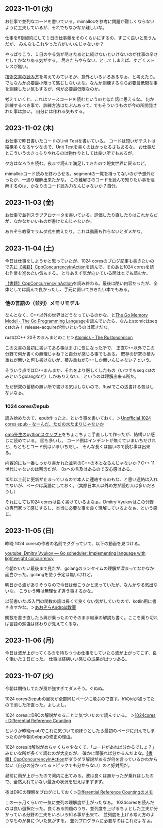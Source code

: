 ## 2023-11-01 (水)

お仕事で並列なコードを書いている。mimallocを参考に問題が難しくならないように工夫しているが、それでもなかなか難しいな。

仕事を6割契約にして１日の仕事量をそのくらいにするの、すごく良いと思うんだが、
みんなもこれやった方がいいんじゃないか？

やっぱりこう、１日のやる気が尽きたあとに続けないといけないのが仕事の辛さとしてかなりある気がする。
尽きたらやらない、としてしまえば、すごくストレスが無い。

[技術文書の読み方](%E6%8A%80%E8%A1%93%E6%96%87%E6%9B%B8%E3%81%AE%E8%AA%AD%E3%81%BF%E6%96%B9)を考えてみているが、意外といろいろあるなぁ、と考えたり。
でもなんか必要最小限って感じしないよな。なんか訓練するなら必要最低限な事を訓練したい気もするが、何が必要最低限なのか。

考えていくと、これはソースコードを読むというのと似た話に思えるな。
何か訓練するべき事で、訓練方法はたぶんあって、でもそういうものが今の所開発された事は無い。
自分には作れる気もする。

## 2023-11-02 (木)

お仕事で昨日書いたコードのUnit Testを書いている。
コードは短いがテストは結構多くなるヤツなので、Unit Testを書くのはかったるさもあるな。
お仕事だとこういうのきっちりやれるのは物作りとしては良い所でもあるが。

夕方はなろうを読む。夜まで読んで満足してきたので現実世界に戻るなど。

mimallocコード読みを終わらせる。segmentの一覧を持ってないのが予想外だったが、一通り理解出来たかな。
この難解さのコードを読んで知りたい事を理解するのは、かなりのコード読み力なんじゃないか？自分。

## 2023-11-03 (金)

お仕事で並列スラブアロケータを書いている。評価したり直したりはこれからだが、なかなかいいものが書けたんじゃないか。

あおぞら教室でラムダ式を教えたり。これは動画も作らないとダメかな。

## 2023-11-04 (土)

今日は仕事をしようかと思っていたが、1024 coresのブログ記事も書きたいので先に[【書籍】CppConcurrencyInAction](%E3%80%90%E6%9B%B8%E7%B1%8D%E3%80%91CppConcurrencyInAction)を読んで、そのあと1024 coresを読む作業を進めたい気もする。
とりあえず気が向いている間は本でも読むか。

[【書籍】CppConcurrencyInAction](%E3%80%90%E6%9B%B8%E7%B1%8D%E3%80%91CppConcurrencyInAction)を読み終わる。最後は酷い内容だったが、全体としては読んで良かったし、手元に置いておきたい本でもある。

### 他の言語の（並列）メモリモデル

なんとなく、C++以外の世界はどうなっているのかな、と[The Go Memory Model - The Go Programming Language](https://go.dev/ref/mem)を読んでいたら、なんとatomicはseq cstのみ！
release-acquireが無いというのは驚きだな。

rustはC++ 20そのまんまとのこと＞[Atomics - The Rustonomicon](https://doc.rust-lang.org/nomicon/atomics.html)

この文書の最初に書いてある事はまさに気になった所で、
正直C++以外でこの分野で何か書くの無理じゃね？と自分が感じる事でもある。
既存の研究の積み重ねが無いと何も書けないが、積み重ねがC++しか無いんじゃない？という。

そういう点ではC++まんまか、それをより厳しくしたもの（いつでもseq cstのみというgolangなど）しかありえない、
というのは理解出来る所だ。

ただ研究の蓄積の無い所で書ける気はしないので、Rustでこの辺書ける気はしないなぁ。

### 1024 coresのepub

読み始めたので、epub作ったよ、という事を書いておく。＞[Unofficial 1024 cores epub - なーんだ、ただの水たまりじゃないか](https://karino2.github.io/2023/11/04/unofficial_1024cores_epub.html)

[omo先生のpythonスクリプト](https://github.com/omo/rsc.epub)をちょこちょこ手直しして作ったが、結構いい感じに読めている。
図も多いし。
コード例はインデントが無くていまいちだけれど、もともとコード例はいまいちだし、
そんな長くは無いので読む事は出来る。

内容的にも一番しっかり書かれた並列のC++の本となるんじゃないか？C++ 11世代じゃないのは残念だが、
0xへの言及はあるので安心感はある。

10年以上前に更新が止まっているので本人に連絡するのもな、と思い連絡は入れてないが、ページは英語にしておく。（実際日本人以外の方が読む人は多いだろうし）

それにしても1024 coresは良く書けているよなぁ。Dmitry Vyukovはこの分野の専門家って感じするし、本当に必要な事を良く理解しているよなぁ、という感じ。

## 2023-11-05 (日)

昨晩 1024 coresの作者の名前でググっていて、以下の動画を見つける。

[youtube: Dmitry Vyukov — Go scheduler: Implementing language with lightweight concurrency](https://youtu.be/-K11rY57K7k?si=cAkA0Cv3sU-4d7FQ)

今朝だいたい最後まで見たが、golangのランタイムの理解が深まってなかなか面白かった。golangを使う予定は無いけれど。

明日から波がありそうなので今日は働こうかと思っていたが、なんかやる気出ないな。
こういう時は無理せず違う事するかな。

以前書いたJS入門の関数の話は長くて良くない気がしていたので、kotlin用に書き直すかな。＞[あおぞらAndroid教室](%E3%81%82%E3%81%8A%E3%81%9E%E3%82%89Android%E6%95%99%E5%AE%A4)

関数を書き直したら興が乗ったのでそのまま継承の解説も書く。ここを乗り切れば言語の勉強は終わりが見えてくるな。

## 2023-11-06 (月)

今日は波が上がってくるのを待ちつつお仕事をしていたら波が上がってこず、良く働いた１日だった。
仕事は結構いい感じの成果が出つつある。

## 2023-11-07 (火)

今朝は期待してたが風が強すぎてダメそう。ぐぬぬ。

1024 coresのepubの目次が全部同じページに飛ぶので直す。h1のidが被ってたので消した所直った。よしよし。

1024 coresにDRCの解説があることに気づいたので読んでいる。
＞[1024cores - Differential Reference Counting](https://www.1024cores.net/home/lock-free-algorithms/object-life-time-management/differential-reference-counting)

というか昨晩epubでこれに気づいて飛ぼうとしたら最初のページに飛んでしまったのが今朝のebpuの修正の理由。

1024 coresは解説がめちゃくちゃ少なくて、「コードがあれば分かるでしょ？」みたいな所が多くて読むのが大変だが、
確かに頑張れば分かるんだよな。[【書籍】CppConcurrencyInAction](%E3%80%90%E6%9B%B8%E7%B1%8D%E3%80%91CppConcurrencyInAction)がダラダラ解説があるが何を言っているかわからない（自分の分かってるトピックでも分からない）のと好対照だ。

昼前に雨が上がったので湾内に出てみる。波は良くは無かったが乗れはしたので、全然入れていない最近の状況を思えばまずまず。

夜はDRCの理解をブログにしておく＞[Differential Reference Countingのメモ](https://karino2.github.io/2023/11/07/drc_memo.html)

この一ヶ月くらいで一気に並列の理解度が上がったなぁ。
1024coresを読んだのは良い選択だった。良くある問題のうち、並列度を上げるちょとした工夫が分かっている分野の工夫をいろいろ知る事が出来て、
並列度を上げる考え方のようなものが身についた気がする。
並列プログラムに必要なのはこれだよなぁ。